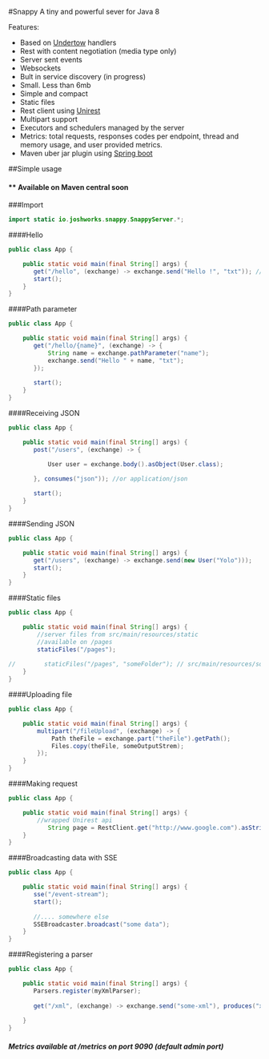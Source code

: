 #Snappy
A tiny and powerful sever for Java 8

Features:
    
- Based on [Undertow](http://undertow.io) handlers
- Rest with content negotiation (media type only)
- Server sent events
- Websockets
- Bult in service discovery (in progress)
- Small. Less than 6mb
- Simple and compact
- Static files
- Rest client using [Unirest](https://github.com/Mashape/unirest-java)
- Multipart support
- Executors and schedulers managed by the server
- Metrics: total requests, responses codes per endpoint, thread and memory usage, and user provided metrics.
- Maven uber jar plugin using [Spring boot](https://projects.spring.io/spring-boot/)


##Simple usage

#### ** Available on Maven central soon


###Import
```java
import static io.joshworks.snappy.SnappyServer.*;
```

####Hello
```java
public class App {

    public static void main(final String[] args) {
       get("/hello", (exchange) -> exchange.send("Hello !", "txt")); //or text/plain
       start();
    }
}
```

####Path parameter
```java
public class App {

    public static void main(final String[] args) {
       get("/hello/{name}", (exchange) -> {
           String name = exchange.pathParameter("name");
           exchange.send("Hello " + name, "txt");
       });
       
       start();
    }
}
```

####Receiving JSON
```java
public class App {

    public static void main(final String[] args) {
       post("/users", (exchange) -> {

           User user = exchange.body().asObject(User.class);

       }, consumes("json")); //or application/json
       
       start();
    }
}
```

####Sending JSON
```java
public class App {

    public static void main(final String[] args) {
       get("/users", (exchange) -> exchange.send(new User("Yolo")));
       start();
    }
}
```

####Static files
```java
public class App {

    public static void main(final String[] args) {
        //server files from src/main/resources/static
        //available on /pages
        staticFiles("/pages");
        
//        staticFiles("/pages", "someFolder"); // src/main/resources/someFolder
    }
}
```

####Uploading file
```java
public class App {

    public static void main(final String[] args) {
        multipart("/fileUpload", (exchange) -> {
            Path theFile = exchange.part("theFile").getPath();
            Files.copy(theFile, someOutputStrem);
        });
    }
}
```

####Making request
```java
public class App {

    public static void main(final String[] args) {
        //wrapped Unirest api
           String page = RestClient.get("http://www.google.com").asString();
    }
}
```

####Broadcasting data with SSE
```java
public class App {

    public static void main(final String[] args) {
       sse("/event-stream");
       start();
       
       //.... somewhere else
       SSEBroadcaster.broadcast("some data");
    }
}
```

####Registering a parser
```java
public class App {

    public static void main(final String[] args) {
       Parsers.register(myXmlParser);
       
       get("/xml", (exchange) -> exchange.send("some-xml"), produces("xml"));
       
    }
}
```

##### Metrics available at /metrics on port 9090 (default admin port)

